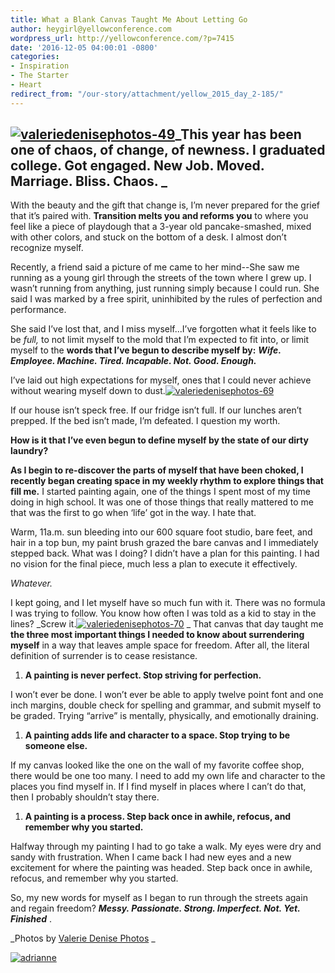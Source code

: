 ```yaml
---
title: What a Blank Canvas Taught Me About Letting Go
author: heygirl@yellowconference.com
wordpress_url: http://yellowconference.com/?p=7415
date: '2016-12-05 04:00:01 -0800'
categories:
- Inspiration
- The Starter
- Heart
redirect_from: "/our-story/attachment/yellow_2015_day_2-185/"
---
```


## [![valeriedenisephotos-49](https://yellow-blog-images.imgix.net/2016/12/ValerieDenisePhotos-49.jpg)](https://yellow-blog-images.imgix.net/2016/12/ValerieDenisePhotos-49.jpg)_**This year has been one of chaos, of change, of newness. I graduated college. Got engaged. New Job. Moved. Marriage. Bliss. Chaos.** _

With the beauty and the gift that change is, I’m never prepared for the grief that it’s paired with. **Transition melts you and reforms you** to where you feel like a piece of playdough that a 3-year old pancake-smashed, mixed with other colors, and stuck on the bottom of a desk. I almost don’t recognize myself.

Recently, a friend said a picture of me came to her mind--She saw me running as a young girl through the streets of the town where I grew up. I wasn’t running from anything, just running simply because I could run. She said I was marked by a free spirit, uninhibited by the rules of perfection and performance.

She said I’ve lost that, and I miss myself...I’ve forgotten what it feels like to be _full,_ to not limit myself to the mold that I’m expected to fit into, or limit myself to the **words that I’ve begun to describe myself by:** **_Wife. Employee. Machine. Tired. Incapable. Not. Good. Enough._**

I’ve laid out high expectations for myself, ones that I could never achieve without wearing myself down to dust.[![valeriedenisephotos-69](https://yellow-blog-images.imgix.net/2016/12/ValerieDenisePhotos-69.jpg)](https://yellow-blog-images.imgix.net/2016/12/ValerieDenisePhotos-69.jpg)

If our house isn’t speck free. If our fridge isn’t full. If our lunches aren’t prepped. If the bed isn’t made, I’m defeated. I question my worth.

**How is it that I’ve even begun to define myself by the state of our dirty laundry?**

**As I begin to re-discover the parts of myself that have been choked, I recently began creating space in my weekly rhythm to explore things that fill me.** I started painting again, one of the things I spent most of my time doing in high school. It was one of those things that really mattered to me that was the first to go when ‘life’ got in the way. I hate that.

Warm, 11a.m. sun bleeding into our 600 square foot studio, bare feet, and hair in a top bun, my paint brush grazed the bare canvas and I immediately stepped back. What was I doing? I didn’t have a plan for this painting. I had no vision for the final piece, much less a plan to execute it effectively.

_Whatever._

I kept going, and I let myself have so much fun with it. There was no formula I was trying to follow. You know how often I was told as a kid to stay in the lines? _Screw it.[![valeriedenisephotos-70](https://yellow-blog-images.imgix.net/2016/12/ValerieDenisePhotos-70.jpg)](https://yellow-blog-images.imgix.net/2016/12/ValerieDenisePhotos-70.jpg) _ That canvas that day taught me **the three most important things I needed to know about surrendering myself** in a way that leaves ample space for freedom. After all, the literal definition of surrender is to cease resistance.   

1.  **A painting is never perfect. Stop striving for perfection.**

I won’t ever be done. I won’t ever be able to apply twelve point font and one inch margins, double check for spelling and grammar, and submit myself to be graded. Trying “arrive” is mentally, physically, and emotionally draining.

1.  **A painting adds life and character to a space. Stop trying to be someone else.**

If my canvas looked like the one on the wall of my favorite coffee shop, there would be one too many. I need to add my own life and character to the places you find myself in. If I find myself in places where I can’t do that, then I probably shouldn’t stay there.

1.  **A painting is a process. Step back once in awhile, refocus, and remember why you started.**

Halfway through my painting I had to go take a walk. My eyes were dry and sandy with frustration. When I came back I had new eyes and a new excitement for where the painting was headed. Step back once in awhile, refocus, and remember why you started.[  
](https://yellow-blog-images.imgix.net/2016/12/ValerieDenisePhotos-50.jpg)

So, my new words for myself as I began to run through the streets again and regain freedom? **_Messy. Passionate. Strong. Imperfect. Not. Yet. Finished_** .

_Photos by [Valerie Denise Photos](http://www.valeriedenisephotos.com/) _

[![adrianne](https://yellow-blog-images.imgix.net/2016/12/ADRIANNE1.jpg)](https://www.instagram.com/adrianneverheyen/)
